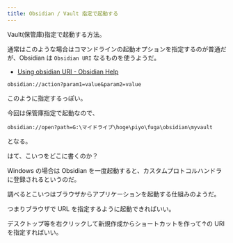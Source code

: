 ```yaml
---
title: Obsidian / Vault 指定で起動する
---
```


Vault(保管庫)指定で起動する方法。

通常はこのような場合はコマンドラインの起動オプションを指定するのが普通だが、Obsidian は `Obsidian URI` なるものを使うようだ。

- [Using obsidian URI \- Obsidian Help](https://help.obsidian.md/Advanced+topics/Using+obsidian+URI)


```
obsidian://action?param1=value&param2=value
```

このように指定するっぽい。

今回は保管庫指定で起動なので、

```
obsidian://open?path=G:\マイドライブ\hoge\piyo\fuga\obsidian\myvault
```

となる。

はて、こいつをどこに書くのか？

Windows の場合は Obsidian を一度起動すると、カスタムプロトコルハンドラに登録されるというのだ。

調べるとこいつはブラウザからアプリケーションを起動する仕組みのようだ。

つまりブラウザで URL を指定するように起動できればいい。

デスクトップ等を右クリックして新規作成からショートカットを作って↑の URI を指定すればいい。



